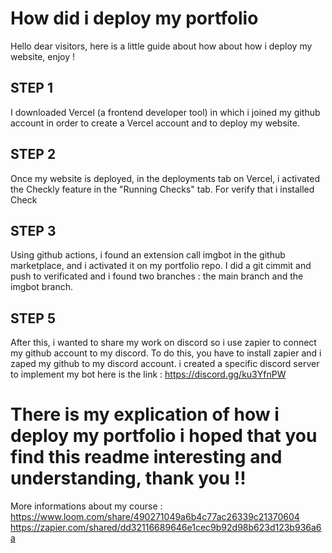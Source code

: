 # How did i deploy my portfolio 

Hello dear visitors, here is a little guide about how about how i deploy my website, enjoy !

## STEP 1 

I downloaded Vercel (a frontend developer tool) in which i joined my github account in order to create a Vercel account and to deploy my website.

## STEP 2

Once my website is deployed, in the deployments tab on Vercel, i activated the Checkly feature in the "Running Checks" tab. For verify that i installed Check 

## STEP 3

Using github actions, i found an extension call imgbot in the github marketplace, and i activated it on my portfolio repo. I did a git cimmit and push to verificated and i found two branches : the main branch and the imgbot branch.


## STEP 5 

After this, i wanted to share my work on discord so i use zapier to connect my github account to my discord. To do this, you have to install zapier and i zaped my github to my discord account. i created a specific discord server to implement my bot here is the link : https://discord.gg/ku3YfnPW 

# There is my explication of how i deploy my portfolio i hoped that you find this readme interesting and understanding, thank you !! 

More informations about my course :
https://www.loom.com/share/490271049a6b4c77ac26339c21370604
https://zapier.com/shared/dd32116689646e1cec9b92d98b623d123b936a6a

